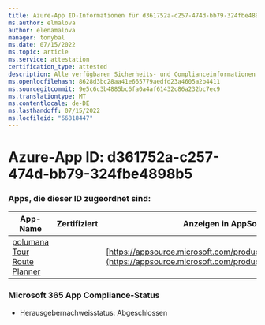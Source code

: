 ```yaml
---
title: Azure-App ID-Informationen für d361752a-c257-474d-bb79-324fbe4898b5
ms.author: elmalova
author: elenamalova
manager: tonybal
ms.date: 07/15/2022
ms.topic: article
ms.service: attestation
certification_type: attested
description: Alle verfügbaren Sicherheits- und Complianceinformationen für d361752a-c257-474d-bb79-324fbe4898b5.
ms.openlocfilehash: 8628d3bc28aa41e665779aedfd23a4605a2b4411
ms.sourcegitcommit: 9e5c6c3b4885bc6fa0a4af61432c86a232bc7ec9
ms.translationtype: MT
ms.contentlocale: de-DE
ms.lasthandoff: 07/15/2022
ms.locfileid: "66818447"
---
```

# <a name="azure-app-id-d361752a-c257-474d-bb79-324fbe4898b5"></a>Azure-App ID: d361752a-c257-474d-bb79-324fbe4898b5


### <a name="apps-associated-with-this-id"></a>Apps, die dieser ID zugeordnet sind:
| **App-Name** | **Zertifiziert** | **Anzeigen in AppSource** |
|--------------|---------------|-----------------------|
| [polumana Tour Route Planner](../forward/WA200004331.md) |  | [https://appsource.microsoft.com/product/office/WA200004331](https://appsource.microsoft.com/product/office/WA200004331) |

### <a name="microsoft-365-app-compliance-status"></a>Microsoft 365 App Compliance-Status
- Herausgebernachweisstatus: Abgeschlossen
